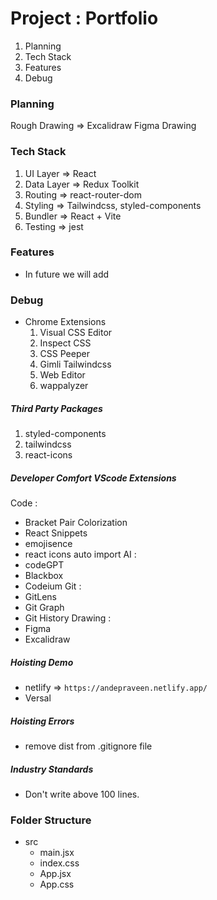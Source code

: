 # Project : Portfolio

1. Planning
2. Tech Stack
3. Features
4. Debug

### Planning
Rough Drawing => Excalidraw
Figma Drawing

### Tech Stack
1. UI Layer => React
2. Data Layer => Redux Toolkit
3. Routing => react-router-dom
4. Styling => Tailwindcss, styled-components
5. Bundler => React + Vite
6. Testing => jest

### Features
* In future we will add 

### Debug
* Chrome Extensions
    1. Visual CSS Editor
    2. Inspect CSS
    3. CSS Peeper
    4. Gimli Tailwindcss
    5. Web Editor
    6. wappalyzer 

##### Third Party Packages
1. styled-components 
2. tailwindcss
3. react-icons

##### Developer Comfort VScode Extensions
Code : 
   * Bracket Pair Colorization
   * React Snippets
   * emojisence
   * react icons auto import
AI : 
   * codeGPT
   * Blackbox
   * Codeium
Git :
   * GitLens
   * Git Graph
   * Git History 
Drawing :
   * Figma  
   * Excalidraw 

##### Hoisting Demo
* netlify => `https://andepraveen.netlify.app/`
* Versal


##### Hoisting Errors
* remove dist from .gitignore file

##### Industry Standards 
* Don't write above 100 lines.

### Folder Structure
* src
   - main.jsx
   - index.css
   - App.jsx
   - App.css